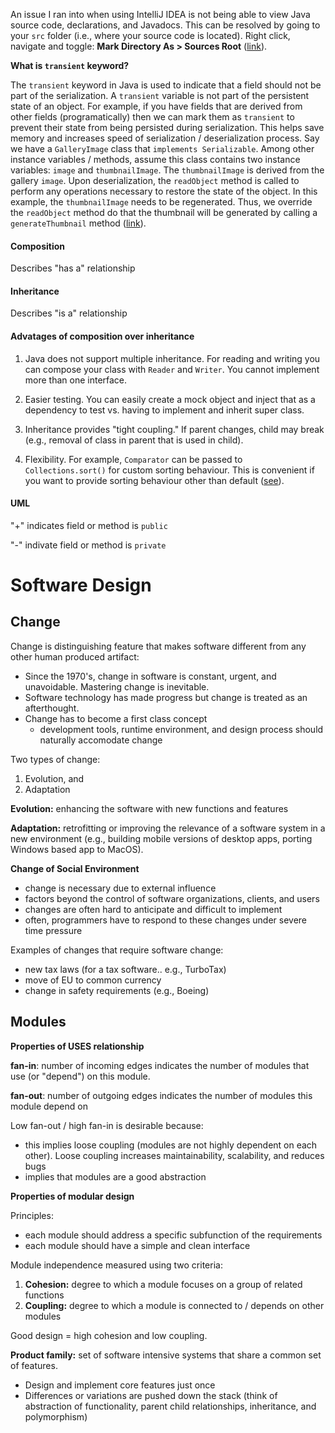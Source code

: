 An issue I ran into when using IntelliJ IDEA is not being able to view Java source code, declarations, and Javadocs. This can be resolved by going to your `src` folder (i.e., where your source code is located). Right click, navigate and toggle: __Mark Directory As > Sources Root__ ([link](https://stackoverflow.com/questions/37282285/intellij-cannot-find-any-declarations])).

__What is `transient` keyword?__

The `transient` keyword in Java is used to indicate that a field should not be part of the serialization. A `transient` variable is not part of the persistent state of an object. For example, if you have fields that are derived from other fields (programatically) then we can mark them as `transient` to prevent their state from being persisted during serialization. This helps save memory and increases speed of serialization / deserialization process. Say we have a `GalleryImage` class that `implements Serializable`. Among other instance variables / methods, assume this class contains two instance variables: `image` and `thumbnailImage`. The `thumbnailImage` is derived from the gallery `image`. Upon deserialization, the `readObject` method is called to perform any operations necessary to restore the state of the object. In this example, the `thumbnailImage` needs to be regenerated. Thus, we override the `readObject` method do that the thumbnail will be generated by calling a `generateThumbnail` method ([link](https://stackoverflow.com/questions/910374/why-does-java-have-transient-fields)).

#### Composition 
Describes "has a" relationship

#### Inheritance 
Describes "is a" relationship

#### Advatages of composition over inheritance

1. Java does not support multiple inheritance. For reading and writing you can compose your class with `Reader` and `Writer`. You cannot implement more than one interface.

2. Easier testing. You can easily create a mock object and inject that as a dependency to test vs. having to implement and inherit super class.

3. Inheritance provides "tight coupling." If parent changes, child may break (e.g., removal of class in parent that is used in child).

4. Flexibility. For example, `Comparator` can be passed to `Collections.sort()` for custom sorting behaviour. This is convenient if you want to provide sorting behaviour other than default ([see](https://www.youtube.com/watch?v=oAp4GYprVHM)).

#### UML

"+" indicates field or method is `public`

"-" indivate field or method is `private`

# Software Design

## Change 

Change is distinguishing feature that makes software different from any other human produced artifact:
- Since the 1970's, change in software is constant, urgent, and unavoidable. Mastering change is inevitable.
- Software technology has made progress but change is treated as an afterthought.
- Change has to become a first class concept
  - development tools, runtime environment, and design process should naturally accomodate change

Two types of change:
1. Evolution, and
2. Adaptation

__Evolution:__ enhancing the software with new functions and features

__Adaptation:__ retrofitting or improving the relevance of a software system in a new environment (e.g., building mobile versions of desktop apps, porting Windows based app to MacOS).

__Change of Social Environment__
- change is necessary due to external influence
- factors beyond the control of software organizations, clients, and users
- changes are often hard to anticipate and difficult to implement
- often, programmers have to respond to these changes under severe time pressure

Examples of changes that require software change:
- new tax laws (for a tax software.. e.g., TurboTax)
- move of EU to common currency
- change in safety requirements (e.g., Boeing)

## Modules

__Properties of USES relationship__

__fan-in__: number of incoming edges indicates the number of modules that use (or "depend") on this module.

__fan-out__: number of outgoing edges indicates the number of modules this module depend on

Low fan-out / high fan-in is desirable because:
- this implies loose coupling (modules are not highly dependent on each other). Loose coupling increases maintainability, scalability, and reduces bugs
- implies that modules are a good abstraction

__Properties of modular design__

Principles:
- each module should address a specific subfunction of the requirements
- each module should have a simple and clean interface

Module independence measured using two criteria:
1. __Cohesion:__ degree to which a module focuses on a group of related functions
2. __Coupling:__ degree to which a module is connected to / depends on other modules

Good design = high cohesion and low coupling.

__Product family:__ set of software intensive systems that share a common set of features.
- Design and implement core features just once
- Differences or variations are pushed down the stack (think of abstraction of functionality, parent child relationships, inheritance, and polymorphism)


